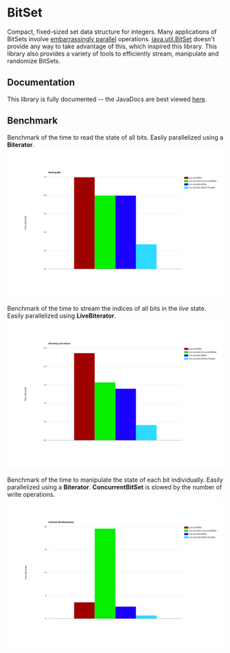 # BitSet
Compact, fixed-sized set data structure for integers. Many applications of BitSets involve [embarrassingly parallel](https://www.wikipedia.org/wiki/Embarrassingly_parallel) operations. [java.util.BitSet](https://docs.oracle.com/javase/10/docs/api/java/util/BitSet.html) doesn't provide any way to take advantage of this, which inspired this library. This library also provides a variety of tools to efficiently stream, manipulate and randomize BitSets.

## Documentation
This library is fully documented -- the JavaDocs are best viewed [here](https://ashouldis.github.io/BitSet/).

## Benchmark
Benchmark of the time to read the state of all bits. Easily parallelized using a **Biterator**.  
![Reading](https://github.com/ashouldis/BitSet/blob/master/benchmark/benchmark_read.png "\Benchmark_Read")  

Benchmark of the time to stream the indices of all bits in the *live* state. Easily parallelized using **LiveBiterator**.  
![Streaming](https://github.com/ashouldis/BitSet/blob/master/benchmark/benchmark_stream.png "\Benchmark_Stream")  

Benchmark of the time to manipulate the state of each bit individually. Easily parallelized using a **Biterator**. **ConcurrentBitSet** is slowed by the number of write operations.  
![Manipulating](https://github.com/ashouldis/BitSet/blob/master/benchmark/benchmark_bit.png "\Benchmark_Bit")  